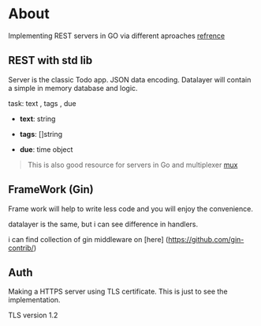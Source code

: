 # About
Implementing REST servers in GO via different aproaches
[refrence](https://eli.thegreenplace.net/2021/rest-servers-in-go-part-1-standard-library/ "This entire website is cool")

## REST with std lib

Server is the classic Todo app. JSON data encoding.
Datalayer will contain a simple in memory database and logic.

task: text , tags , due

- **text**: string

- **tags**: []string

- **due**: time object

> This is also good resource for servers in Go and multiplexer [mux](https://dev.to/jpoly1219/what-even-is-a-mux-4fng)

## FrameWork (Gin)

Frame work will help to write less code and you will enjoy the convenience.

datalayer is the same, but i can see difference in handlers.

i can find collection of gin middleware on [here] (https://github.com/gin-contrib/)

## Auth

Making a HTTPS server using TLS certificate. 
This is just to see the implementation.

TLS version 1.2

